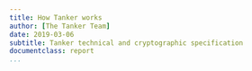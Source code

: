 ```yaml
---
title: How Tanker works
author: [The Tanker Team]
date: 2019-03-06
subtitle: Tanker technical and cryptographic specification
documentclass: report
...
```

